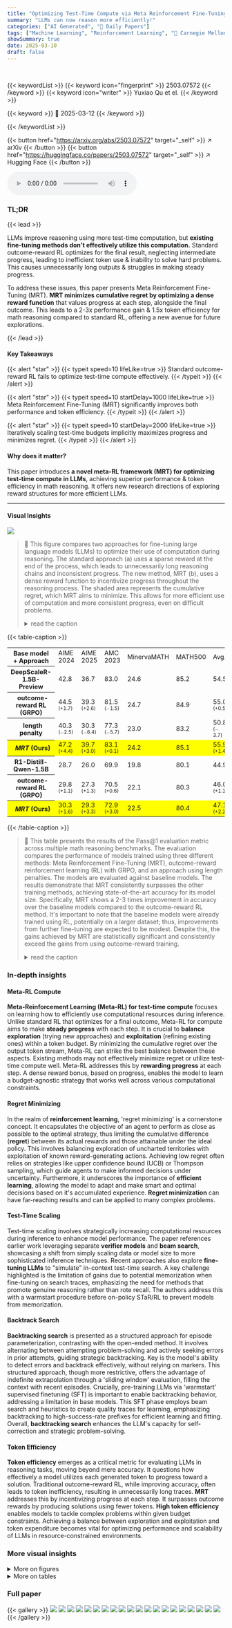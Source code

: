 ```yaml
---
title: "Optimizing Test-Time Compute via Meta Reinforcement Fine-Tuning"
summary: "LLMs can now reason more efficiently!"
categories: ["AI Generated", "🤗 Daily Papers"]
tags: ["Machine Learning", "Reinforcement Learning", "🏢 Carnegie Mellon University",]
showSummary: true
date: 2025-03-10
draft: false
---
```


<br>

{{< keywordList >}}
{{< keyword icon="fingerprint" >}} 2503.07572 {{< /keyword >}}
{{< keyword icon="writer" >}} Yuxiao Qu et el. {{< /keyword >}}
 
{{< keyword >}} 🤗 2025-03-12 {{< /keyword >}}
 
{{< /keywordList >}}

{{< button href="https://arxiv.org/abs/2503.07572" target="_self" >}}
↗ arXiv
{{< /button >}}
{{< button href="https://huggingface.co/papers/2503.07572" target="_self" >}}
↗ Hugging Face
{{< /button >}}



<audio controls>
    <source src="https://ai-paper-reviewer.com/2503.07572/podcast.wav" type="audio/wav">
    Your browser does not support the audio element.
</audio>


### TL;DR


{{< lead >}}

LLMs improve reasoning using more test-time computation, but **existing fine-tuning methods don't effectively utilize this computation.** Standard outcome-reward RL optimizes for the final result, neglecting intermediate progress, leading to inefficient token use & inability to solve hard problems. This causes unnecessarily long outputs & struggles in making steady progress.



To address these issues, this paper presents Meta Reinforcement Fine-Tuning (MRT). **MRT minimizes cumulative regret by optimizing a dense reward function** that values progress at each step, alongside the final outcome. This leads to a 2-3x performance gain & 1.5x token efficiency for math reasoning compared to standard RL, offering a new avenue for future explorations.

{{< /lead >}}


#### Key Takeaways

{{< alert "star" >}}
{{< typeit speed=10 lifeLike=true >}} Standard outcome-reward RL fails to optimize test-time compute effectively. {{< /typeit >}}
{{< /alert >}}

{{< alert "star" >}}
{{< typeit speed=10 startDelay=1000 lifeLike=true >}} Meta Reinforcement Fine-Tuning (MRT) significantly improves both performance and token efficiency. {{< /typeit >}}
{{< /alert >}}

{{< alert "star" >}}
{{< typeit speed=10 startDelay=2000 lifeLike=true >}} Iteratively scaling test-time budgets implicitly maximizes progress and minimizes regret. {{< /typeit >}}
{{< /alert >}}

#### Why does it matter?
This paper introduces **a novel meta-RL framework (MRT) for optimizing test-time compute in LLMs**, achieving superior performance & token efficiency in math reasoning. It offers new research directions of exploring reward structures for more efficient LLMs.

------
#### Visual Insights



![](https://arxiv.org/html/2503.07572/x1.png)

> 🔼 This figure compares two approaches for fine-tuning large language models (LLMs) to optimize their use of computation during reasoning.  The standard approach (a) uses a sparse reward at the end of the process, which leads to unnecessarily long reasoning chains and inconsistent progress.  The new method, MRT (b), uses a dense reward function to incentivize progress throughout the reasoning process.  The shaded area represents the cumulative regret, which MRT aims to minimize. This allows for more efficient use of computation and more consistent progress, even on difficult problems.
> <details>
> <summary>read the caption</summary>
> Figure 1: Standard outcome-reward reinforcement fine-tuning vs. our meta reinforcement fine-tuning (MRT). Standard techniques for fine-tuning LLMs to use test-time compute optimize outcome reward at the end of a long trace. This does not incentivize the model to make use of intermediate tokens to make progress (i.e., probability of eventual success) and leads to 1) unnecessarily long output traces and 2) inability to make steady progress on new, hard problems as shown in (a). MRT, shown in (b), trains the LLM to minimize cumulative regret over the entire output stream (red, shaded area) by optimizing a dense reward function in addition to sparse 0/1 reward and thus alleviates both challenges in (a).
> </details>





{{< table-caption >}}
<table class="ltx_tabular ltx_guessed_headers ltx_align_middle" id="S8.T1.5.5">
<tbody class="ltx_tbody">
<tr class="ltx_tr" id="S8.T1.5.5.6.1">
<th class="ltx_td ltx_align_left ltx_th ltx_th_row ltx_border_r ltx_border_tt" id="S8.T1.5.5.6.1.1"><span class="ltx_text ltx_font_bold" id="S8.T1.5.5.6.1.1.1" style="font-size:90%;">Base model + Approach</span></th>
<td class="ltx_td ltx_align_center ltx_border_r ltx_border_tt" id="S8.T1.5.5.6.1.2"><span class="ltx_text" id="S8.T1.5.5.6.1.2.1" style="font-size:90%;">AIME 2024</span></td>
<td class="ltx_td ltx_align_center ltx_border_r ltx_border_tt" id="S8.T1.5.5.6.1.3"><span class="ltx_text" id="S8.T1.5.5.6.1.3.1" style="font-size:90%;">AIME 2025</span></td>
<td class="ltx_td ltx_align_center ltx_border_r ltx_border_tt" id="S8.T1.5.5.6.1.4"><span class="ltx_text" id="S8.T1.5.5.6.1.4.1" style="font-size:90%;">AMC 2023</span></td>
<td class="ltx_td ltx_align_center ltx_border_r ltx_border_tt" id="S8.T1.5.5.6.1.5"><span class="ltx_text" id="S8.T1.5.5.6.1.5.1" style="font-size:90%;">MinervaMATH</span></td>
<td class="ltx_td ltx_align_center ltx_border_r ltx_border_tt" id="S8.T1.5.5.6.1.6"><span class="ltx_text" id="S8.T1.5.5.6.1.6.1" style="font-size:90%;">MATH500</span></td>
<td class="ltx_td ltx_align_center ltx_border_tt" id="S8.T1.5.5.6.1.7"><span class="ltx_text ltx_font_bold" id="S8.T1.5.5.6.1.7.1" style="font-size:90%;">Avg.</span></td>
</tr>
<tr class="ltx_tr" id="S8.T1.5.5.7.2">
<th class="ltx_td ltx_align_left ltx_th ltx_th_row ltx_border_r ltx_border_t" id="S8.T1.5.5.7.2.1"><span class="ltx_text ltx_font_bold" id="S8.T1.5.5.7.2.1.1" style="font-size:90%;">DeepScaleR-1.5B-Preview</span></th>
<td class="ltx_td ltx_align_center ltx_border_r ltx_border_t" id="S8.T1.5.5.7.2.2"><span class="ltx_text" id="S8.T1.5.5.7.2.2.1" style="font-size:90%;">42.8</span></td>
<td class="ltx_td ltx_align_center ltx_border_r ltx_border_t" id="S8.T1.5.5.7.2.3"><span class="ltx_text" id="S8.T1.5.5.7.2.3.1" style="font-size:90%;">36.7</span></td>
<td class="ltx_td ltx_align_center ltx_border_r ltx_border_t" id="S8.T1.5.5.7.2.4"><span class="ltx_text" id="S8.T1.5.5.7.2.4.1" style="font-size:90%;">83.0</span></td>
<td class="ltx_td ltx_align_center ltx_border_r ltx_border_t" id="S8.T1.5.5.7.2.5"><span class="ltx_text" id="S8.T1.5.5.7.2.5.1" style="font-size:90%;">24.6</span></td>
<td class="ltx_td ltx_align_center ltx_border_r ltx_border_t" id="S8.T1.5.5.7.2.6"><span class="ltx_text ltx_font_bold" id="S8.T1.5.5.7.2.6.1" style="font-size:90%;">85.2</span></td>
<td class="ltx_td ltx_align_center ltx_border_t" id="S8.T1.5.5.7.2.7"><span class="ltx_text" id="S8.T1.5.5.7.2.7.1" style="font-size:90%;">54.5</span></td>
</tr>
<tr class="ltx_tr" id="S8.T1.1.1.1">
<th class="ltx_td ltx_align_left ltx_th ltx_th_row ltx_border_r" id="S8.T1.1.1.1.2"><span class="ltx_text" id="S8.T1.1.1.1.2.1" style="font-size:90%;">  outcome-reward RL (GRPO)</span></th>
<td class="ltx_td ltx_align_center ltx_border_r" id="S8.T1.1.1.1.3">
<span class="ltx_text" id="S8.T1.1.1.1.3.1" style="font-size:90%;">44.5 </span><span class="ltx_text" id="S8.T1.1.1.1.3.2" style="font-size:70%;">(+1.7)</span>
</td>
<td class="ltx_td ltx_align_center ltx_border_r" id="S8.T1.1.1.1.4">
<span class="ltx_text" id="S8.T1.1.1.1.4.1" style="font-size:90%;">39.3 </span><span class="ltx_text" id="S8.T1.1.1.1.4.2" style="font-size:70%;">(+2.6)</span>
</td>
<td class="ltx_td ltx_align_center ltx_border_r" id="S8.T1.1.1.1.1">
<span class="ltx_text" id="S8.T1.1.1.1.1.2" style="font-size:90%;">81.5 </span><span class="ltx_text" id="S8.T1.1.1.1.1.1" style="font-size:70%;">(<math alttext="-" class="ltx_Math" display="inline" id="S8.T1.1.1.1.1.1.m1.1"><semantics id="S8.T1.1.1.1.1.1.m1.1a"><mo id="S8.T1.1.1.1.1.1.m1.1.1" xref="S8.T1.1.1.1.1.1.m1.1.1.cmml">−</mo><annotation-xml encoding="MathML-Content" id="S8.T1.1.1.1.1.1.m1.1b"><minus id="S8.T1.1.1.1.1.1.m1.1.1.cmml" xref="S8.T1.1.1.1.1.1.m1.1.1"></minus></annotation-xml><annotation encoding="application/x-tex" id="S8.T1.1.1.1.1.1.m1.1c">-</annotation><annotation encoding="application/x-llamapun" id="S8.T1.1.1.1.1.1.m1.1d">-</annotation></semantics></math>1.5)</span>
</td>
<td class="ltx_td ltx_align_center ltx_border_r" id="S8.T1.1.1.1.5"><span class="ltx_text ltx_font_bold" id="S8.T1.1.1.1.5.1" style="font-size:90%;">24.7</span></td>
<td class="ltx_td ltx_align_center ltx_border_r" id="S8.T1.1.1.1.6"><span class="ltx_text" id="S8.T1.1.1.1.6.1" style="font-size:90%;">84.9</span></td>
<td class="ltx_td ltx_align_center" id="S8.T1.1.1.1.7">
<span class="ltx_text" id="S8.T1.1.1.1.7.1" style="font-size:90%;">55.0 </span><span class="ltx_text" id="S8.T1.1.1.1.7.2" style="font-size:70%;">(+0.5)</span>
</td>
</tr>
<tr class="ltx_tr" id="S8.T1.5.5.5">
<th class="ltx_td ltx_align_left ltx_th ltx_th_row ltx_border_r" id="S8.T1.5.5.5.5"><span class="ltx_text" id="S8.T1.5.5.5.5.1" style="font-size:90%;">  length penalty</span></th>
<td class="ltx_td ltx_align_center ltx_border_r" id="S8.T1.2.2.2.1">
<span class="ltx_text" id="S8.T1.2.2.2.1.2" style="font-size:90%;">40.3 </span><span class="ltx_text" id="S8.T1.2.2.2.1.1" style="font-size:70%;">(<math alttext="-" class="ltx_Math" display="inline" id="S8.T1.2.2.2.1.1.m1.1"><semantics id="S8.T1.2.2.2.1.1.m1.1a"><mo id="S8.T1.2.2.2.1.1.m1.1.1" xref="S8.T1.2.2.2.1.1.m1.1.1.cmml">−</mo><annotation-xml encoding="MathML-Content" id="S8.T1.2.2.2.1.1.m1.1b"><minus id="S8.T1.2.2.2.1.1.m1.1.1.cmml" xref="S8.T1.2.2.2.1.1.m1.1.1"></minus></annotation-xml><annotation encoding="application/x-tex" id="S8.T1.2.2.2.1.1.m1.1c">-</annotation><annotation encoding="application/x-llamapun" id="S8.T1.2.2.2.1.1.m1.1d">-</annotation></semantics></math>2.5)</span>
</td>
<td class="ltx_td ltx_align_center ltx_border_r" id="S8.T1.3.3.3.2">
<span class="ltx_text" id="S8.T1.3.3.3.2.2" style="font-size:90%;">30.3 </span><span class="ltx_text" id="S8.T1.3.3.3.2.1" style="font-size:70%;">(<math alttext="-" class="ltx_Math" display="inline" id="S8.T1.3.3.3.2.1.m1.1"><semantics id="S8.T1.3.3.3.2.1.m1.1a"><mo id="S8.T1.3.3.3.2.1.m1.1.1" xref="S8.T1.3.3.3.2.1.m1.1.1.cmml">−</mo><annotation-xml encoding="MathML-Content" id="S8.T1.3.3.3.2.1.m1.1b"><minus id="S8.T1.3.3.3.2.1.m1.1.1.cmml" xref="S8.T1.3.3.3.2.1.m1.1.1"></minus></annotation-xml><annotation encoding="application/x-tex" id="S8.T1.3.3.3.2.1.m1.1c">-</annotation><annotation encoding="application/x-llamapun" id="S8.T1.3.3.3.2.1.m1.1d">-</annotation></semantics></math>6.4)</span>
</td>
<td class="ltx_td ltx_align_center ltx_border_r" id="S8.T1.4.4.4.3">
<span class="ltx_text" id="S8.T1.4.4.4.3.2" style="font-size:90%;">77.3 </span><span class="ltx_text" id="S8.T1.4.4.4.3.1" style="font-size:70%;">(<math alttext="-" class="ltx_Math" display="inline" id="S8.T1.4.4.4.3.1.m1.1"><semantics id="S8.T1.4.4.4.3.1.m1.1a"><mo id="S8.T1.4.4.4.3.1.m1.1.1" xref="S8.T1.4.4.4.3.1.m1.1.1.cmml">−</mo><annotation-xml encoding="MathML-Content" id="S8.T1.4.4.4.3.1.m1.1b"><minus id="S8.T1.4.4.4.3.1.m1.1.1.cmml" xref="S8.T1.4.4.4.3.1.m1.1.1"></minus></annotation-xml><annotation encoding="application/x-tex" id="S8.T1.4.4.4.3.1.m1.1c">-</annotation><annotation encoding="application/x-llamapun" id="S8.T1.4.4.4.3.1.m1.1d">-</annotation></semantics></math>5.7)</span>
</td>
<td class="ltx_td ltx_align_center ltx_border_r" id="S8.T1.5.5.5.6"><span class="ltx_text" id="S8.T1.5.5.5.6.1" style="font-size:90%;">23.0</span></td>
<td class="ltx_td ltx_align_center ltx_border_r" id="S8.T1.5.5.5.7"><span class="ltx_text" id="S8.T1.5.5.5.7.1" style="font-size:90%;">83.2</span></td>
<td class="ltx_td ltx_align_center" id="S8.T1.5.5.5.4">
<span class="ltx_text" id="S8.T1.5.5.5.4.2" style="font-size:90%;">50.8 </span><span class="ltx_text" id="S8.T1.5.5.5.4.1" style="font-size:70%;">(<math alttext="-" class="ltx_Math" display="inline" id="S8.T1.5.5.5.4.1.m1.1"><semantics id="S8.T1.5.5.5.4.1.m1.1a"><mo id="S8.T1.5.5.5.4.1.m1.1.1" xref="S8.T1.5.5.5.4.1.m1.1.1.cmml">−</mo><annotation-xml encoding="MathML-Content" id="S8.T1.5.5.5.4.1.m1.1b"><minus id="S8.T1.5.5.5.4.1.m1.1.1.cmml" xref="S8.T1.5.5.5.4.1.m1.1.1"></minus></annotation-xml><annotation encoding="application/x-tex" id="S8.T1.5.5.5.4.1.m1.1c">-</annotation><annotation encoding="application/x-llamapun" id="S8.T1.5.5.5.4.1.m1.1d">-</annotation></semantics></math>3.7)</span>
</td>
</tr>
<tr class="ltx_tr" id="S8.T1.5.5.8.3" style="background-color:#FFFF00;">
<th class="ltx_td ltx_align_left ltx_th ltx_th_row ltx_border_r" id="S8.T1.5.5.8.3.1"><span class="ltx_text" id="S8.T1.5.5.8.3.1.1" style="font-size:90%;background-color:#FFFF00;">  <em class="ltx_emph ltx_font_bold ltx_font_italic" id="S8.T1.5.5.8.3.1.1.1">MRT</em> (Ours)</span></th>
<td class="ltx_td ltx_align_center ltx_border_r" id="S8.T1.5.5.8.3.2"><span class="ltx_text ltx_font_bold" id="S8.T1.5.5.8.3.2.1" style="font-size:90%;background-color:#FFFF00;">47.2<span class="ltx_text ltx_font_medium" id="S8.T1.5.5.8.3.2.1.1"> <span class="ltx_text" id="S8.T1.5.5.8.3.2.1.1.1" style="font-size:78%;">(+4.4)</span></span></span></td>
<td class="ltx_td ltx_align_center ltx_border_r" id="S8.T1.5.5.8.3.3"><span class="ltx_text ltx_font_bold" id="S8.T1.5.5.8.3.3.1" style="font-size:90%;background-color:#FFFF00;">39.7<span class="ltx_text ltx_font_medium" id="S8.T1.5.5.8.3.3.1.1"> <span class="ltx_text" id="S8.T1.5.5.8.3.3.1.1.1" style="font-size:78%;">(+3.0)</span></span></span></td>
<td class="ltx_td ltx_align_center ltx_border_r" id="S8.T1.5.5.8.3.4"><span class="ltx_text ltx_font_bold" id="S8.T1.5.5.8.3.4.1" style="font-size:90%;background-color:#FFFF00;">83.1<span class="ltx_text ltx_font_medium" id="S8.T1.5.5.8.3.4.1.1"> <span class="ltx_text" id="S8.T1.5.5.8.3.4.1.1.1" style="font-size:78%;">(+0.1)</span></span></span></td>
<td class="ltx_td ltx_align_center ltx_border_r" id="S8.T1.5.5.8.3.5"><span class="ltx_text" id="S8.T1.5.5.8.3.5.1" style="font-size:90%;background-color:#FFFF00;">24.2</span></td>
<td class="ltx_td ltx_align_center ltx_border_r" id="S8.T1.5.5.8.3.6"><span class="ltx_text" id="S8.T1.5.5.8.3.6.1" style="font-size:90%;background-color:#FFFF00;">85.1</span></td>
<td class="ltx_td ltx_align_center" id="S8.T1.5.5.8.3.7"><span class="ltx_text ltx_font_bold" id="S8.T1.5.5.8.3.7.1" style="font-size:90%;background-color:#FFFF00;">55.9<span class="ltx_text ltx_font_medium" id="S8.T1.5.5.8.3.7.1.1"> <span class="ltx_text" id="S8.T1.5.5.8.3.7.1.1.1" style="font-size:78%;">(+1.4)</span></span></span></td>
</tr>
<tr class="ltx_tr" id="S8.T1.5.5.9.4">
<th class="ltx_td ltx_align_left ltx_th ltx_th_row ltx_border_r ltx_border_t" id="S8.T1.5.5.9.4.1"><span class="ltx_text ltx_font_bold" id="S8.T1.5.5.9.4.1.1" style="font-size:90%;">R1-Distill-Qwen-1.5B</span></th>
<td class="ltx_td ltx_align_center ltx_border_r ltx_border_t" id="S8.T1.5.5.9.4.2"><span class="ltx_text" id="S8.T1.5.5.9.4.2.1" style="font-size:90%;">28.7</span></td>
<td class="ltx_td ltx_align_center ltx_border_r ltx_border_t" id="S8.T1.5.5.9.4.3"><span class="ltx_text" id="S8.T1.5.5.9.4.3.1" style="font-size:90%;">26.0</span></td>
<td class="ltx_td ltx_align_center ltx_border_r ltx_border_t" id="S8.T1.5.5.9.4.4"><span class="ltx_text" id="S8.T1.5.5.9.4.4.1" style="font-size:90%;">69.9</span></td>
<td class="ltx_td ltx_align_center ltx_border_r ltx_border_t" id="S8.T1.5.5.9.4.5"><span class="ltx_text" id="S8.T1.5.5.9.4.5.1" style="font-size:90%;">19.8</span></td>
<td class="ltx_td ltx_align_center ltx_border_r ltx_border_t" id="S8.T1.5.5.9.4.6"><span class="ltx_text" id="S8.T1.5.5.9.4.6.1" style="font-size:90%;">80.1</span></td>
<td class="ltx_td ltx_align_center ltx_border_t" id="S8.T1.5.5.9.4.7"><span class="ltx_text" id="S8.T1.5.5.9.4.7.1" style="font-size:90%;">44.9</span></td>
</tr>
<tr class="ltx_tr" id="S8.T1.5.5.10.5">
<th class="ltx_td ltx_align_left ltx_th ltx_th_row ltx_border_r" id="S8.T1.5.5.10.5.1"><span class="ltx_text" id="S8.T1.5.5.10.5.1.1" style="font-size:90%;">  outcome-reward RL (GRPO)</span></th>
<td class="ltx_td ltx_align_center ltx_border_r" id="S8.T1.5.5.10.5.2">
<span class="ltx_text" id="S8.T1.5.5.10.5.2.1" style="font-size:90%;">29.8 </span><span class="ltx_text" id="S8.T1.5.5.10.5.2.2" style="font-size:70%;">(+1.1)</span>
</td>
<td class="ltx_td ltx_align_center ltx_border_r" id="S8.T1.5.5.10.5.3">
<span class="ltx_text" id="S8.T1.5.5.10.5.3.1" style="font-size:90%;">27.3 </span><span class="ltx_text" id="S8.T1.5.5.10.5.3.2" style="font-size:70%;">(+1.3)</span>
</td>
<td class="ltx_td ltx_align_center ltx_border_r" id="S8.T1.5.5.10.5.4">
<span class="ltx_text" id="S8.T1.5.5.10.5.4.1" style="font-size:90%;">70.5 </span><span class="ltx_text" id="S8.T1.5.5.10.5.4.2" style="font-size:70%;">(+0.6)</span>
</td>
<td class="ltx_td ltx_align_center ltx_border_r" id="S8.T1.5.5.10.5.5"><span class="ltx_text" id="S8.T1.5.5.10.5.5.1" style="font-size:90%;">22.1</span></td>
<td class="ltx_td ltx_align_center ltx_border_r" id="S8.T1.5.5.10.5.6"><span class="ltx_text" id="S8.T1.5.5.10.5.6.1" style="font-size:90%;">80.3</span></td>
<td class="ltx_td ltx_align_center" id="S8.T1.5.5.10.5.7">
<span class="ltx_text" id="S8.T1.5.5.10.5.7.1" style="font-size:90%;">46.0 </span><span class="ltx_text" id="S8.T1.5.5.10.5.7.2" style="font-size:70%;">(+1.1)</span>
</td>
</tr>
<tr class="ltx_tr" id="S8.T1.5.5.11.6" style="background-color:#FFFF00;">
<th class="ltx_td ltx_align_left ltx_th ltx_th_row ltx_border_bb ltx_border_r" id="S8.T1.5.5.11.6.1"><span class="ltx_text" id="S8.T1.5.5.11.6.1.1" style="font-size:90%;background-color:#FFFF00;">  <em class="ltx_emph ltx_font_bold ltx_font_italic" id="S8.T1.5.5.11.6.1.1.1">MRT</em> (Ours)</span></th>
<td class="ltx_td ltx_align_center ltx_border_bb ltx_border_r" id="S8.T1.5.5.11.6.2"><span class="ltx_text ltx_font_bold" id="S8.T1.5.5.11.6.2.1" style="font-size:90%;background-color:#FFFF00;">30.3<span class="ltx_text ltx_font_medium" id="S8.T1.5.5.11.6.2.1.1"> <span class="ltx_text" id="S8.T1.5.5.11.6.2.1.1.1" style="font-size:78%;">(+1.6)</span></span></span></td>
<td class="ltx_td ltx_align_center ltx_border_bb ltx_border_r" id="S8.T1.5.5.11.6.3"><span class="ltx_text ltx_font_bold" id="S8.T1.5.5.11.6.3.1" style="font-size:90%;background-color:#FFFF00;">29.3<span class="ltx_text ltx_font_medium" id="S8.T1.5.5.11.6.3.1.1"> <span class="ltx_text" id="S8.T1.5.5.11.6.3.1.1.1" style="font-size:78%;">(+3.3)</span></span></span></td>
<td class="ltx_td ltx_align_center ltx_border_bb ltx_border_r" id="S8.T1.5.5.11.6.4"><span class="ltx_text ltx_font_bold" id="S8.T1.5.5.11.6.4.1" style="font-size:90%;background-color:#FFFF00;">72.9<span class="ltx_text ltx_font_medium" id="S8.T1.5.5.11.6.4.1.1"> <span class="ltx_text" id="S8.T1.5.5.11.6.4.1.1.1" style="font-size:78%;">(+3.0)</span></span></span></td>
<td class="ltx_td ltx_align_center ltx_border_bb ltx_border_r" id="S8.T1.5.5.11.6.5"><span class="ltx_text ltx_font_bold" id="S8.T1.5.5.11.6.5.1" style="font-size:90%;background-color:#FFFF00;">22.5</span></td>
<td class="ltx_td ltx_align_center ltx_border_bb ltx_border_r" id="S8.T1.5.5.11.6.6"><span class="ltx_text ltx_font_bold" id="S8.T1.5.5.11.6.6.1" style="font-size:90%;background-color:#FFFF00;">80.4</span></td>
<td class="ltx_td ltx_align_center ltx_border_bb" id="S8.T1.5.5.11.6.7"><span class="ltx_text ltx_font_bold" id="S8.T1.5.5.11.6.7.1" style="font-size:90%;background-color:#FFFF00;">47.1<span class="ltx_text ltx_font_medium" id="S8.T1.5.5.11.6.7.1.1"> <span class="ltx_text" id="S8.T1.5.5.11.6.7.1.1.1" style="font-size:78%;">(+2.2)</span></span></span></td>
</tr>
</tbody>
</table>{{< /table-caption >}}

> 🔼 This table presents the results of the Pass@1 evaluation metric across multiple math reasoning benchmarks.  The evaluation compares the performance of models trained using three different methods: Meta Reinforcement Fine-Tuning (MRT), outcome-reward reinforcement learning (RL) with GRPO, and an approach using length penalties.  The models are evaluated against baseline models. The results demonstrate that MRT consistently surpasses the other training methods, achieving state-of-the-art accuracy for its model size.  Specifically, MRT shows a 2-3 times improvement in accuracy over the baseline models compared to the outcome-reward RL method. It's important to note that the baseline models were already trained using RL, potentially on a larger dataset; thus, improvements from further fine-tuning are expected to be modest.  Despite this, the gains achieved by MRT are statistically significant and consistently exceed the gains from using outcome-reward training.
> <details>
> <summary>read the caption</summary>
> Table 1: Pass@1 performance of RL-trained MRT models on various math reasoning benchmarks. We compare models trained with MRT, outcome-reward RL with GRPO, and length penalty against baseline models. Results show that MRT consistently outperforms other training approaches, achieving state-of-the-art performance in its size category. MRT leads to a 2-3x improvement in accuracy over the base model compared to that of outcome-reward GRPO. Note that both base models are already trained with RL on a potentially a larger superset of prompts, or distilled from RL trained models, and thus we should expect the gains from any subsequent fine-tuning to be small in absolute magnitude. Despite this, we observe a statistically significant and systematic gain with MRT, which is 𝟐−𝟑×\mathbf{2-3\times}bold_2 - bold_3 × of the gain from outcome-reward training.
> </details>





### In-depth insights


#### Meta-RL Compute
**Meta-Reinforcement Learning (Meta-RL) for test-time compute** focuses on learning how to efficiently use computational resources during inference. Unlike standard RL that optimizes for a final outcome, Meta-RL for compute aims to make **steady progress** with each step. It is crucial to **balance exploration** (trying new approaches) and **exploitation** (refining existing ones) within a token budget. By minimizing the cumulative regret over the output token stream, Meta-RL can strike the best balance between these aspects. Existing methods may not effectively minimize regret or utilize test-time compute well. Meta-RL addresses this by **rewarding progress** at each step. A dense reward bonus, based on progress, enables the model to learn a budget-agnostic strategy that works well across various computational constraints.

#### Regret Minimizing
In the realm of **reinforcement learning**, 'regret minimizing' is a cornerstone concept. It encapsulates the objective of an agent to perform as close as possible to the optimal strategy, thus limiting the cumulative difference (**regret**) between its actual rewards and those attainable under the ideal policy. This involves balancing exploration of uncharted territories with exploitation of known reward-generating actions. Achieving low regret often relies on strategies like upper confidence bound (UCB) or Thompson sampling, which guide agents to make informed decisions under uncertainty. Furthermore, it underscores the importance of **efficient learning**, allowing the model to adapt and make smart and optimal decisions based on it's accumulated experience. **Regret minimization** can have far-reaching results and can be applied to many complex problems.

#### Test-Time Scaling
Test-time scaling involves strategically increasing computational resources during inference to enhance model performance. The paper references earlier work leveraging separate **verifier models** and **beam search**, showcasing a shift from simply scaling data or model size to more sophisticated inference techniques.  Recent approaches also explore **fine-tuning LLMs** to "simulate" in-context test-time search.  A key challenge highlighted is the limitation of gains due to potential memorization when fine-tuning on search traces, emphasizing the need for methods that promote genuine reasoning rather than rote recall. The authors address this with a warmstart procedure before on-policy STaR/RL to prevent models from memorization.

#### Backtrack Search
**Backtracking search** is presented as a structured approach for episode parameterization, contrasting with the open-ended method. It involves alternating between attempting problem-solving and actively seeking errors in prior attempts, guiding strategic backtracking. Key is the model's ability to detect errors and backtrack effectively, without relying on <think> markers. This structured approach, though more restrictive, offers the advantage of indefinite extrapolation through a 'sliding window' evaluation, filling the context with recent episodes. Crucially, pre-training LLMs via 'warmstart' supervised finetuning (SFT) is important to enable backtracking behavior, addressing a limitation in base models. This SFT phase employs beam search and heuristics to create quality traces for learning, emphasizing backtracking to high-success-rate prefixes for efficient learning and fitting. Overall, **backtracking search** enhances the LLM's capacity for self-correction and strategic problem-solving.

#### Token Efficiency
**Token efficiency** emerges as a critical metric for evaluating LLMs in reasoning tasks, moving beyond mere accuracy.  It questions how effectively a model utilizes each generated token to progress toward a solution. Traditional outcome-reward RL, while improving accuracy, often leads to token inefficiency, resulting in unnecessarily long traces. **MRT** addresses this by incentivizing progress at each step. It surpasses outcome rewards by producing solutions using fewer tokens. **High token efficiency** enables models to tackle complex problems within given budget constraints. Achieving a balance between exploration and exploitation and token expenditure becomes vital for optimizing performance and scalability of LLMs in resource-constrained environments.


### More visual insights

<details>
<summary>More on figures
</summary>


![](https://arxiv.org/html/2503.07572/extracted/6256816/figures/teaser_horizontal.png)

> 🔼 Figure 2 illustrates the core idea of Meta Reinforcement Fine-Tuning (MRT).  Unlike standard fine-tuning which only provides a reward at the end of a reasoning process (a 0/1 outcome reward for success or failure), MRT provides dense (continuous) rewards at each step of the process. This is represented as a progress reward, calculated using the change in the likelihood of success after each step, or episode.  The figure demonstrates the difference by contrasting standard outcome reward RL training (a), where long traces might include multiple steps with subpar progress, and MRT (b) which provides dense rewards and minimizes the cumulative regret. This design helps to encourage efficient use of test-time compute, ensuring steady progress toward a solution and avoiding redundant or inefficient steps.
> <details>
> <summary>read the caption</summary>
> Figure 2: MRT uses dense rewards based on progress throughout the thinking trace (segmented into “episodes”) to improve final performance and test-time efficiency. Standard fine-tuning only trains models with outcome rewards at the end, thus reinforcing several traces that make subpar progress but somehow succeed (Figure 1(a)).
> </details>



![](https://arxiv.org/html/2503.07572/x2.png)

> 🔼 This figure analyzes how the performance of the DeepSeek-R1 model scales with increasing test-time compute budget on the Omni-MATH dataset.  It compares three approaches: 1) directly generating answers ('direct'), 2) using a single episode with majority voting over multiple runs ('[maj@1]j'), and 3) using multiple episodes with majority voting over multiple runs ('[maj@p]j'). The x-axis represents the test-time token budget, and the y-axis represents the accuracy. The 'direct' approach serves as a baseline. The '[maj@1]j' approach evaluates the model's ability to generate a correct answer within a single episode, and '[maj@p]j' further evaluates its capability to improve the accuracy with multiple episodes. Each blue point on the graph represents an average over 5 episodes.
> <details>
> <summary>read the caption</summary>
> Figure 3: R1 scaling curve on Omni-MATH subset. We compare scaling up test-time compute with direct pass@k for k = 1, ⋯⋯\cdots⋯, 32 and [maj@p]jsubscriptdelimited-[]maj@p𝑗[\textbf{maj@p}]_{j}[ maj@p ] start_POSTSUBSCRIPT italic_j end_POSTSUBSCRIPT for p = 1, 2, 4, 8. Each blue point combines 5 episodes together.
> </details>



![](https://arxiv.org/html/2503.07572/x3.png)

> 🔼 The figure illustrates the tradeoff between exploration and exploitation in reinforcement learning algorithms for large language models (LLMs).  Standard RL methods, focusing solely on the final outcome, incentivize lengthy, unstructured explorations. In contrast, methods like SCoRe prioritize immediate rewards, leading to overly exploitative behavior.  MRT, in contrast, seeks a balance. It uses a dense reward bonus that quantifies progress made towards the eventual solution, regardless of the test-time compute budget. This approach encourages exploration of promising paths while discouraging the wasteful expenditure of tokens on unproductive directions.
> <details>
> <summary>read the caption</summary>
> Figure 4:  Explore/exploit spectrum. Final reward RL does not reward intermediate episodes encouraging unstructured exploration, whereas SCoRe [23, 33] constrains each episode based on its outcome reward making it too exploitative. MRT strikes a balance by assigning an information gain based reward which aims to make progress in a budget-agnostic setting.
> </details>



![](https://arxiv.org/html/2503.07572/extracted/6256816/figures/mrt_settings.png)

> 🔼 This figure illustrates two different approaches to prompting LLMs for complex reasoning tasks. The left panel depicts the 'open-ended parametrization', where the model uses explicit thinking markers (<think> and </think>) to explore multiple solution strategies within a given reasoning chain.  The model is free to make progress or regress. The right panel shows the 'backtracking search' approach. Here, the model directly tackles the problem step-by-step. Importantly, each episode involves error detection; if an error is found, the model backtracks to a previous step to correct the mistake before proceeding further, effectively refining its solution iteratively.
> <details>
> <summary>read the caption</summary>
> Figure 5:  The two settings we study. Left: open-ended parametrization. The model uses explicit thinking markers (<think> and </think>) to work through a problem with multiple strategies. Right: backtracking search. The model directly solves the problem with a step-by-step solution. In each episode, the model identifies errors at specific steps and backtracks to correct them (returning to step 3, then later to step 7) until reaching the correct answer.
> </details>



![](https://arxiv.org/html/2503.07572/extracted/6256816/figures/MRT-overview.png)

> 🔼 This figure illustrates the implementation details of the Meta Reinforcement Fine-Tuning (MRT) algorithm.  The left panel shows the STaR (Successor-based Reinforcement Learning) variant, which starts by generating a complete reasoning trace for each problem.  This trace is then divided into episodes, and a reward is calculated based on the progress made in each episode toward a correct solution, using the progress metric defined in Definition 6.1.  Only traces that maximize progress and lead to a correct solution are kept. The right panel shows the RL (Reinforcement Learning) variant.  Here, partial rollouts are generated, and multiple additional rollouts are simulated: some that stop at the partial rollout and produce a final answer, and some that continue reasoning. The rewards are normalized, implicitly calculating a progress bonus, and the policy is updated using both the progress reward and the final 0/1 outcome reward.
> <details>
> <summary>read the caption</summary>
> Figure 6: MRT implementation. Left: The STaR variant begins by generating a complete rollout for each query 𝐱𝐱\mathbf{x}bold_x sampled from dataset 𝒟trainsubscript𝒟train\mathcal{D}_{\mathrm{train}}caligraphic_D start_POSTSUBSCRIPT roman_train end_POSTSUBSCRIPT. Then, MRT segments thinking traces into distinct episodes 𝐳jsubscript𝐳𝑗\mathbf{z}_{j}bold_z start_POSTSUBSCRIPT italic_j end_POSTSUBSCRIPT akin to our analysis in Section 5. For each prefix 𝐳0:jsubscript𝐳:0𝑗\mathbf{z}_{0:j}bold_z start_POSTSUBSCRIPT 0 : italic_j end_POSTSUBSCRIPT, we estimate reward Jr(μ(⋅|𝐳0:j,𝐱))J_{r}(\mu(\cdot|\mathbf{z}_{0:j},\mathbf{x}))italic_J start_POSTSUBSCRIPT italic_r end_POSTSUBSCRIPT ( italic_μ ( ⋅ | bold_z start_POSTSUBSCRIPT 0 : italic_j end_POSTSUBSCRIPT , bold_x ) ) by evaluating the average accuracy of solutions produced after terminating the thought block at this prefix. After computing rewards across all prefixes, we calculate progress rprgμ⁢(𝐳0:j;x)subscriptsuperscript𝑟𝜇prgsubscript𝐳:0𝑗𝑥r^{\mu}_{\mathrm{prg}}(\mathbf{z}_{0:j};x)italic_r start_POSTSUPERSCRIPT italic_μ end_POSTSUPERSCRIPT start_POSTSUBSCRIPT roman_prg end_POSTSUBSCRIPT ( bold_z start_POSTSUBSCRIPT 0 : italic_j end_POSTSUBSCRIPT ; italic_x ) using Definition 6.1. The STaR variant selectively retains only reasoning traces that maximize progress and are also followed by correct solutions once thinking terminates. Right: The RL variant initiates by generating a partial rollout for each query 𝐱𝐱\mathbf{x}bold_x sampled from 𝒟trainsubscript𝒟train\mathcal{D}_{\mathrm{train}}caligraphic_D start_POSTSUBSCRIPT roman_train end_POSTSUBSCRIPT, terminating after a random number of episodes. Then it generates m𝑚mitalic_m on-policy rollouts that terminate reasoning at the prefix and immediately produce final solutions as well as rollouts that continue reasoning. Normalizing rewards across this set of traces allows us to implicitly compute the progress bonus. Finally, we update the policy with an aggregation of this dense reward and the final 0/1 outcome reward.
> </details>



![](https://arxiv.org/html/2503.07572/extracted/6256816/figures/training_completion_length_deepscale.png)

> 🔼 Figure 7 displays the results of applying Meta Reinforcement Fine-tuning (MRT) using both reinforcement learning (RL) and self-training with reinforcement (STaR) to the DeepSeek-R1-Distill-Qwen-1.5B language model.  The performance metric used is maj@k, which represents the majority vote accuracy across k independent attempts at solving problems.  The plots show maj@k performance for k values ranging from 1 to 10 on two different benchmarks: AIME 2024 (left panel) and MATH500 (right panel). Orange lines represent the performance achieved with MRT, while green lines depict the results using standard outcome-reward training methods.  Within each panel, solid lines represent RL results, and dashed lines denote the STaR/SFT results. This figure directly illustrates MRT’s effectiveness in improving accuracy and token efficiency compared to traditional outcome-reward training.
> <details>
> <summary>read the caption</summary>
> Figure 7: MRT (RL and STaR) results on DeepSeek-R1-Distill-Qwen-1.5B. We plot maj@k performance of models for k = 1, 2, …, 10 on AIME 2024 (left) and MATH500 (right). The orange lines correspond to MRT and the green lines correspond to outcome-reward training, with ★★\bigstar★ denoting RL and ∙∙\bullet∙ denoting STaR / SFT training.
> </details>



![](https://arxiv.org/html/2503.07572/x4.png)

> 🔼 This figure compares the performance of different models on the AIME benchmark.  The left panel shows the results for the MRT (STaR) model with an 8B base, illustrating how its performance (maj@K) changes with increasing token usage, comparing parallel and linearized search methods. The right panel presents similar results for the MRT (RL) model with a 3B base. This figure visually demonstrates the trade-off between model accuracy and computational cost for various models and search strategies.
> <details>
> <summary>read the caption</summary>
> Figure 8: Left: MRT (STaR) with 8B base. We plot maj@K performance of models on AIME for K ∈[1,10]absent110\in[1,10]∈ [ 1 , 10 ] against the total tokens spent. We also run linearized search (dashed line) for MRT (rest are parallel). Right: MRT (RL) with 3B base. Similarly to the left plot, we report maj@K against the total tokens spent.
> </details>



![](https://arxiv.org/html/2503.07572/x5.png)

> 🔼 Figure 9 presents a comparison of cumulative regret, a measure of the efficiency of test-time compute, across different algorithms at varying token budgets.  The x-axis represents the token budget (C<sub>0</sub>), while the y-axis shows the normalized cumulative regret. The solid points show results for budgets of 4096, 8192, 12288, and 16384 tokens.  The dashed lines extrapolate these results to larger budgets (20480, 24576, 28672, and 32768 tokens), simulating the effect of extending the model's reasoning process using a 'budget forcing' technique.  The left plot uses the STaR variant of the MRT method and the DeepSeek-R1-Distill-Qwen-7B model; the right plot uses the RL variant of MRT with the DeepScaleR-1.5B-Preview model.  Both plots show results for AIME 2025 problems.  The figure demonstrates that MRT consistently achieves lower cumulative regret than other methods, both within the initial budget range and when extrapolated to higher budgets, highlighting its superior efficiency in utilizing test-time computational resources. The figure illustrates that outcome-reward baselines (e.g., Qwen-7B STaR) eventually stagnate, whereas MRT continues to show improvement.
> <details>
> <summary>read the caption</summary>
> Figure 9: Normalized regret of different algorithms at different deployment @token budgets C0subscriptC0C_{0}italic_C start_POSTSUBSCRIPT 0 end_POSTSUBSCRIPT. The first four points are at budgets 4096, 8192, 12288, and 16384. The next four points in dashed lines are extrapolations to C0=subscript𝐶0absentC_{0}=italic_C start_POSTSUBSCRIPT 0 end_POSTSUBSCRIPT = 20480, 24576, 28672, and 32768, which correspond to 2, 4, 6, and 8 extensions of the output trace, following the budget forcing technique in s1 [30]. In the left plot, we run the STaR variant of MRT and the right plot corresponds to the DeepScaleR-1.5B-Preview base model where we run the RL variant. In both cases, we conduct this study on AIME 2025. Observe that MRT leads to the smallest normalized regret, both when evaluating within the maximal budget and when extrapolating to larger budgets, even when outcome-reward training (e.g., Qwen-7B STaR) starts to plateau and collapse to the base model.
> </details>



![](https://arxiv.org/html/2503.07572/extracted/6256816/figures/loss.png)

> 🔼 This figure shows the evolution of the average response length during the reinforcement learning (RL) training process.  Initially, there is a noticeable increase in the average length. However, for the majority of the training, the length oscillates around a relatively stable mean value. This suggests that while the model initially explores longer response sequences, it eventually settles into a more consistent pattern of generating responses of similar lengths.
> <details>
> <summary>read the caption</summary>
> Figure 10: Evolution of length during RL training. Length largely oscillates around similar values for the most part of training, after an initial increase from the initialization length.
> </details>



![](https://arxiv.org/html/2503.07572/extracted/6256816/figures/delta.png)

> 🔼 This figure, sourced from Luo et al. [27], illustrates the trends in average response length and training rewards observed during the DeepScaleR model's training process.  It shows how these two metrics evolve over the course of training, providing insights into the model's learning dynamics and its relationship between length of responses and training effectiveness.
> <details>
> <summary>read the caption</summary>
> Figure 11: (Source: [27]) DeepScaleR’s average response length and training rewards as training progresses.
> </details>



![](https://arxiv.org/html/2503.07572/extracted/6256816/figures/r1_episodes.png)

> 🔼 Figure 12 illustrates the cumulative regret (a measure of how well an LLM uses its compute budget) for two different training scenarios: one with an 8K token budget and another with a 16K token budget.  The graph shows that even when extrapolating the 8K model's performance to higher budgets (using a technique called 'budget forcing'), the 8K model consistently exhibits lower cumulative regret. This suggests that the 8K model makes more efficient and effective use of its compute resources, demonstrating better progress towards solving problems.
> <details>
> <summary>read the caption</summary>
> Figure 12: Regret for 8K and 16K DeepScaleR checkpoints at different budgets C0subscriptC0C_{0}italic_C start_POSTSUBSCRIPT 0 end_POSTSUBSCRIPT. For budgets beyond 8192819281928192, we calculate the normalized regret of the 8K checkpoint by extrapolating it with budget forcing. At nearly all budgets, the 8K checkpoint shows lower normalized regret, indicating better progress.
> </details>



![](https://arxiv.org/html/2503.07572/extracted/6256816/figures/r1_scaling_curve_omnimath.png)

> 🔼 This figure illustrates the process of on-policy rollout generation within the MRT framework for the backtracking search setting. The model starts with an initial response (z0). It then generates a backtracking episode (z1) where it identifies errors in z0.  Finally, it produces a corrected response (z2). Importantly, the reward is adjusted based on the progress made toward a correct solution, encouraging the model to effectively utilize backtracking for improved accuracy. The progress is measured as a change in the likelihood of eventual success between consecutive steps.
> <details>
> <summary>read the caption</summary>
> Figure 13: On-policy rollout generation for MRT in the backtracking search setting. MRT allows the model to learn to backtrack (𝐳1subscript𝐳1\mathbf{z}_{1}bold_z start_POSTSUBSCRIPT 1 end_POSTSUBSCRIPT) and generate the corrected attempt (𝐳2subscript𝐳2\mathbf{z}_{2}bold_z start_POSTSUBSCRIPT 2 end_POSTSUBSCRIPT) with a progress-adjusted reward.
> </details>



![](https://arxiv.org/html/2503.07572/extracted/6256816/figures/r1_scaling_curve_aime.png)

> 🔼 This figure illustrates different methods for creating training data to enable a language model to perform backtracking.  The standard approach (RISE) involves creating training examples by stitching together a successful reasoning trace with some failures.  The MRT approach improves on this by explicitly modeling backtracking within the training data, which allows it to better learn how to effectively use backtracking during test-time reasoning. In the MRT approach, the algorithm traverses two paths, which share the same prefix and then uses a backtracking step to reach a correct answer. This method focuses on using backtracking to improve reasoning capabilities, instead of just training the model to recognize solutions.
> <details>
> <summary>read the caption</summary>
> Figure 14: Different data construction schemes for obtaining warmstart SFT data for the backtracking search setting. MRT traverses two paths with the shared prefix, making use of backtracking, which RISE style approaches.
> </details>



![](https://arxiv.org/html/2503.07572/extracted/6256816/figures/mrt_star_scaling_curve_omnimath.png)

> 🔼 This figure displays the training loss curves for three different methods used to prepare training data for a model using backtracking search.  The three methods are:  1.  **Random stitching (RISE):** This method combines random parts of incorrect solution attempts and correct solutions to create training examples.  2.  **Rejection sampling (STaR):** This method uses a sampling technique to select a subset of high-quality solution traces from many generated traces to create training examples.  3.  **Backtracking:**  This method, proposed by the authors, employs a more structured process to create training data based on identified errors and subsequent corrections in the model's solution attempts.    The lower the training loss, the easier it is for the model to learn from the training data created by that method.  This experiment shows that the backtracking approach is better, having the lowest loss, followed by the STaR approach.  The random stitching approach resulted in the highest training loss, implying the training data it produced is the most difficult for the model to learn from. 
> <details>
> <summary>read the caption</summary>
> Figure 15: Training loss for warmstart SFT on multiple data configurations: random stitching (“RISE” [33]), STaR (“rejection sampling”), and our warmstart SFT data (“Backtrack”). A lower loss implies ease of fitting this data.
> </details>



![](https://arxiv.org/html/2503.07572/extracted/6256816/figures/star_scaling_curve_omnimath.png)

> 🔼 This figure presents histograms that compare the progress made during backtracking episodes by different training methods: RISE, MRT (STaR), GRPO, and MRT (RL). The x-axis represents the difference between the backtracking reward and the direct reward.  The y-axis represents the frequency of these reward differences. Each histogram illustrates the distribution of progress values calculated during backtracking episodes.  The results show that MRT (both STaR and RL variants) consistently achieves higher progress values compared to RISE and GRPO, indicating a more effective strategy in utilizing test-time compute to make consistent progress towards a solution.
> <details>
> <summary>read the caption</summary>
> Figure 16: Progress histograms in the backtracking search setting over the backtracking episode for RISE and MRT (STaR) on the left and GRPO and MRT (RL) on right, computed on the evaluation set. In each case, using reward values prescribed by MRT amplifies information gain on the test-time trace, enabling it to make consistent progress.
> </details>



</details>




<details>
<summary>More on tables
</summary>


{{< table-caption >}}
<table class="ltx_tabular ltx_centering ltx_guessed_headers ltx_align_middle" id="A2.T2.1">
<thead class="ltx_thead">
<tr class="ltx_tr" id="A2.T2.1.1.1">
<th class="ltx_td ltx_align_center ltx_th ltx_th_column ltx_th_row ltx_border_r ltx_border_tt" id="A2.T2.1.1.1.1"><span class="ltx_text ltx_font_bold" id="A2.T2.1.1.1.1.1">Hyperparameter</span></th>
<th class="ltx_td ltx_align_center ltx_th ltx_th_column ltx_border_tt" id="A2.T2.1.1.1.2"><span class="ltx_text ltx_font_bold" id="A2.T2.1.1.1.2.1">Values</span></th>
</tr>
</thead>
<tbody class="ltx_tbody">
<tr class="ltx_tr" id="A2.T2.1.2.1">
<th class="ltx_td ltx_align_left ltx_th ltx_th_row ltx_border_r ltx_border_t" id="A2.T2.1.2.1.1">learning_rate</th>
<td class="ltx_td ltx_align_center ltx_border_t" id="A2.T2.1.2.1.2">1.0e-6</td>
</tr>
<tr class="ltx_tr" id="A2.T2.1.3.2">
<th class="ltx_td ltx_align_left ltx_th ltx_th_row ltx_border_r" id="A2.T2.1.3.2.1">num_train_epochs</th>
<td class="ltx_td ltx_align_center" id="A2.T2.1.3.2.2">3</td>
</tr>
<tr class="ltx_tr" id="A2.T2.1.4.3">
<th class="ltx_td ltx_align_left ltx_th ltx_th_row ltx_border_r" id="A2.T2.1.4.3.1">batch_size</th>
<td class="ltx_td ltx_align_center" id="A2.T2.1.4.3.2">256</td>
</tr>
<tr class="ltx_tr" id="A2.T2.1.5.4">
<th class="ltx_td ltx_align_left ltx_th ltx_th_row ltx_border_r" id="A2.T2.1.5.4.1">gradient_checkpointing</th>
<td class="ltx_td ltx_align_center" id="A2.T2.1.5.4.2">True</td>
</tr>
<tr class="ltx_tr" id="A2.T2.1.6.5">
<th class="ltx_td ltx_align_left ltx_th ltx_th_row ltx_border_r" id="A2.T2.1.6.5.1">max_seq_length</th>
<td class="ltx_td ltx_align_center" id="A2.T2.1.6.5.2">16384</td>
</tr>
<tr class="ltx_tr" id="A2.T2.1.7.6">
<th class="ltx_td ltx_align_left ltx_th ltx_th_row ltx_border_r" id="A2.T2.1.7.6.1">bf16</th>
<td class="ltx_td ltx_align_center" id="A2.T2.1.7.6.2">True</td>
</tr>
<tr class="ltx_tr" id="A2.T2.1.8.7">
<th class="ltx_td ltx_align_left ltx_th ltx_th_row ltx_border_r" id="A2.T2.1.8.7.1">num_gpus</th>
<td class="ltx_td ltx_align_center" id="A2.T2.1.8.7.2">8</td>
</tr>
<tr class="ltx_tr" id="A2.T2.1.9.8">
<th class="ltx_td ltx_align_left ltx_th ltx_th_row ltx_border_r" id="A2.T2.1.9.8.1">learning rate</th>
<td class="ltx_td ltx_align_center" id="A2.T2.1.9.8.2">1e-6</td>
</tr>
<tr class="ltx_tr" id="A2.T2.1.10.9">
<th class="ltx_td ltx_align_left ltx_th ltx_th_row ltx_border_bb ltx_border_r" id="A2.T2.1.10.9.1">warmup ratio</th>
<td class="ltx_td ltx_align_center ltx_border_bb" id="A2.T2.1.10.9.2">0.1</td>
</tr>
</tbody>
</table>{{< /table-caption >}}
> 🔼 This table lists the hyperparameters used for training the Meta Reinforcement Fine-Tuning (MRT) model using the STaR (self-training with rejection sampling) algorithm.  It includes values for parameters such as the learning rate, the number of training epochs, batch size, gradient checkpointing setting, maximum sequence length, whether bf16 precision is used, and the number of GPUs used for training. The learning rate schedule's warmup ratio is also specified.
> <details>
> <summary>read the caption</summary>
> Table 2: Hyperparameters used for MRT (STaR)
> </details>

{{< table-caption >}}
<table class="ltx_tabular ltx_centering ltx_guessed_headers ltx_align_middle" id="A2.T3.1">
<thead class="ltx_thead">
<tr class="ltx_tr" id="A2.T3.1.1.1">
<th class="ltx_td ltx_align_center ltx_th ltx_th_column ltx_th_row ltx_border_r ltx_border_tt" id="A2.T3.1.1.1.1"><span class="ltx_text ltx_font_bold" id="A2.T3.1.1.1.1.1">Hyperparameter</span></th>
<th class="ltx_td ltx_align_center ltx_th ltx_th_column ltx_border_tt" id="A2.T3.1.1.1.2"><span class="ltx_text ltx_font_bold" id="A2.T3.1.1.1.2.1">Values</span></th>
</tr>
</thead>
<tbody class="ltx_tbody">
<tr class="ltx_tr" id="A2.T3.1.2.1">
<th class="ltx_td ltx_align_left ltx_th ltx_th_row ltx_border_r ltx_border_t" id="A2.T3.1.2.1.1">learning_rate</th>
<td class="ltx_td ltx_align_center ltx_border_t" id="A2.T3.1.2.1.2">1.0e-6</td>
</tr>
<tr class="ltx_tr" id="A2.T3.1.3.2">
<th class="ltx_td ltx_align_left ltx_th ltx_th_row ltx_border_r" id="A2.T3.1.3.2.1">lr_scheduler_type</th>
<td class="ltx_td ltx_align_center" id="A2.T3.1.3.2.2">cosine</td>
</tr>
<tr class="ltx_tr" id="A2.T3.1.4.3">
<th class="ltx_td ltx_align_left ltx_th ltx_th_row ltx_border_r" id="A2.T3.1.4.3.1">warmup_ratio</th>
<td class="ltx_td ltx_align_center" id="A2.T3.1.4.3.2">0.1</td>
</tr>
<tr class="ltx_tr" id="A2.T3.1.5.4">
<th class="ltx_td ltx_align_left ltx_th ltx_th_row ltx_border_r" id="A2.T3.1.5.4.1">weight_decay</th>
<td class="ltx_td ltx_align_center" id="A2.T3.1.5.4.2">0.01</td>
</tr>
<tr class="ltx_tr" id="A2.T3.1.6.5">
<th class="ltx_td ltx_align_left ltx_th ltx_th_row ltx_border_r" id="A2.T3.1.6.5.1">num_train_epochs</th>
<td class="ltx_td ltx_align_center" id="A2.T3.1.6.5.2">1</td>
</tr>
<tr class="ltx_tr" id="A2.T3.1.7.6">
<th class="ltx_td ltx_align_left ltx_th ltx_th_row ltx_border_r" id="A2.T3.1.7.6.1">batch_size</th>
<td class="ltx_td ltx_align_center" id="A2.T3.1.7.6.2">256</td>
</tr>
<tr class="ltx_tr" id="A2.T3.1.8.7">
<th class="ltx_td ltx_align_left ltx_th ltx_th_row ltx_border_r" id="A2.T3.1.8.7.1">max_prompt_length</th>
<td class="ltx_td ltx_align_center" id="A2.T3.1.8.7.2">4096</td>
</tr>
<tr class="ltx_tr" id="A2.T3.1.9.8">
<th class="ltx_td ltx_align_left ltx_th ltx_th_row ltx_border_r" id="A2.T3.1.9.8.1">max_completion_length</th>
<td class="ltx_td ltx_align_center" id="A2.T3.1.9.8.2">24576</td>
</tr>
<tr class="ltx_tr" id="A2.T3.1.10.9">
<th class="ltx_td ltx_align_left ltx_th ltx_th_row ltx_border_r" id="A2.T3.1.10.9.1">num_generations</th>
<td class="ltx_td ltx_align_center" id="A2.T3.1.10.9.2">4</td>
</tr>
<tr class="ltx_tr" id="A2.T3.1.11.10">
<th class="ltx_td ltx_align_left ltx_th ltx_th_row ltx_border_r" id="A2.T3.1.11.10.1">use_vllm</th>
<td class="ltx_td ltx_align_center" id="A2.T3.1.11.10.2">True</td>
</tr>
<tr class="ltx_tr" id="A2.T3.1.12.11">
<th class="ltx_td ltx_align_left ltx_th ltx_th_row ltx_border_r" id="A2.T3.1.12.11.1">vllm_gpu_memory_utilization</th>
<td class="ltx_td ltx_align_center" id="A2.T3.1.12.11.2">0.8</td>
</tr>
<tr class="ltx_tr" id="A2.T3.1.13.12">
<th class="ltx_td ltx_align_left ltx_th ltx_th_row ltx_border_r" id="A2.T3.1.13.12.1">temperature</th>
<td class="ltx_td ltx_align_center" id="A2.T3.1.13.12.2">0.9</td>
</tr>
<tr class="ltx_tr" id="A2.T3.1.14.13">
<th class="ltx_td ltx_align_left ltx_th ltx_th_row ltx_border_r" id="A2.T3.1.14.13.1">bf16</th>
<td class="ltx_td ltx_align_center" id="A2.T3.1.14.13.2">True</td>
</tr>
<tr class="ltx_tr" id="A2.T3.1.15.14">
<th class="ltx_td ltx_align_left ltx_th ltx_th_row ltx_border_r" id="A2.T3.1.15.14.1">num_gpus</th>
<td class="ltx_td ltx_align_center" id="A2.T3.1.15.14.2">8</td>
</tr>
<tr class="ltx_tr" id="A2.T3.1.16.15">
<th class="ltx_td ltx_align_left ltx_th ltx_th_row ltx_border_r" id="A2.T3.1.16.15.1">deepspeed_multinode_launcher</th>
<td class="ltx_td ltx_align_center" id="A2.T3.1.16.15.2">standard</td>
</tr>
<tr class="ltx_tr" id="A2.T3.1.17.16">
<th class="ltx_td ltx_align_left ltx_th ltx_th_row ltx_border_r" id="A2.T3.1.17.16.1">zero3_init_flag</th>
<td class="ltx_td ltx_align_center" id="A2.T3.1.17.16.2">true</td>
</tr>
<tr class="ltx_tr" id="A2.T3.1.18.17">
<th class="ltx_td ltx_align_left ltx_th ltx_th_row ltx_border_bb ltx_border_r" id="A2.T3.1.18.17.1">zero_stage</th>
<td class="ltx_td ltx_align_center ltx_border_bb" id="A2.T3.1.18.17.2">3</td>
</tr>
</tbody>
</table>{{< /table-caption >}}
> 🔼 This table lists the hyperparameters used during the training process of the Meta Reinforcement Fine-Tuning (MRT) method using the Reinforcement Learning (RL) approach.  The hyperparameters control various aspects of the training process, influencing factors like the learning rate, batch size, network architecture, and optimization algorithm. These settings are crucial in achieving optimal performance and efficiency during the model training.
> <details>
> <summary>read the caption</summary>
> Table 3: Hyperparameters used for MRT (RL)
> </details>

{{< table-caption >}}
<table class="ltx_tabular ltx_centering ltx_guessed_headers ltx_align_middle" id="A2.T4.1">
<thead class="ltx_thead">
<tr class="ltx_tr" id="A2.T4.1.1.1">
<th class="ltx_td ltx_align_center ltx_th ltx_th_column ltx_th_row ltx_border_r ltx_border_tt" id="A2.T4.1.1.1.1"><span class="ltx_text ltx_font_bold" id="A2.T4.1.1.1.1.1">Hyperparameter</span></th>
<th class="ltx_td ltx_align_center ltx_th ltx_th_column ltx_border_tt" id="A2.T4.1.1.1.2"><span class="ltx_text ltx_font_bold" id="A2.T4.1.1.1.2.1">Values</span></th>
</tr>
</thead>
<tbody class="ltx_tbody">
<tr class="ltx_tr" id="A2.T4.1.2.1">
<th class="ltx_td ltx_align_left ltx_th ltx_th_row ltx_border_r ltx_border_t" id="A2.T4.1.2.1.1">learning_rate</th>
<td class="ltx_td ltx_align_center ltx_border_t" id="A2.T4.1.2.1.2">1.0e-6</td>
</tr>
<tr class="ltx_tr" id="A2.T4.1.3.2">
<th class="ltx_td ltx_align_left ltx_th ltx_th_row ltx_border_r" id="A2.T4.1.3.2.1">num_train_epochs</th>
<td class="ltx_td ltx_align_center" id="A2.T4.1.3.2.2">3</td>
</tr>
<tr class="ltx_tr" id="A2.T4.1.4.3">
<th class="ltx_td ltx_align_left ltx_th ltx_th_row ltx_border_r" id="A2.T4.1.4.3.1">batch_size</th>
<td class="ltx_td ltx_align_center" id="A2.T4.1.4.3.2">256</td>
</tr>
<tr class="ltx_tr" id="A2.T4.1.5.4">
<th class="ltx_td ltx_align_left ltx_th ltx_th_row ltx_border_r" id="A2.T4.1.5.4.1">gradient_checkpointing</th>
<td class="ltx_td ltx_align_center" id="A2.T4.1.5.4.2">True</td>
</tr>
<tr class="ltx_tr" id="A2.T4.1.6.5">
<th class="ltx_td ltx_align_left ltx_th ltx_th_row ltx_border_r" id="A2.T4.1.6.5.1">max_seq_length</th>
<td class="ltx_td ltx_align_center" id="A2.T4.1.6.5.2">4096</td>
</tr>
<tr class="ltx_tr" id="A2.T4.1.7.6">
<th class="ltx_td ltx_align_left ltx_th ltx_th_row ltx_border_r" id="A2.T4.1.7.6.1">bf16</th>
<td class="ltx_td ltx_align_center" id="A2.T4.1.7.6.2">True</td>
</tr>
<tr class="ltx_tr" id="A2.T4.1.8.7">
<th class="ltx_td ltx_align_left ltx_th ltx_th_row ltx_border_r" id="A2.T4.1.8.7.1">num_gpus</th>
<td class="ltx_td ltx_align_center" id="A2.T4.1.8.7.2">8</td>
</tr>
<tr class="ltx_tr" id="A2.T4.1.9.8">
<th class="ltx_td ltx_align_left ltx_th ltx_th_row ltx_border_r" id="A2.T4.1.9.8.1">learning rate</th>
<td class="ltx_td ltx_align_center" id="A2.T4.1.9.8.2">1e-6</td>
</tr>
<tr class="ltx_tr" id="A2.T4.1.10.9">
<th class="ltx_td ltx_align_left ltx_th ltx_th_row ltx_border_bb ltx_border_r" id="A2.T4.1.10.9.1">warmup ratio</th>
<td class="ltx_td ltx_align_center ltx_border_bb" id="A2.T4.1.10.9.2">0.1</td>
</tr>
</tbody>
</table>{{< /table-caption >}}
> 🔼 This table lists the hyperparameters used for training the Meta Reinforcement Fine-Tuning (MRT) model using the STaR algorithm.  It includes settings for the learning rate, number of training epochs, batch size, gradient checkpointing, maximum sequence length, use of bf16 precision, number of GPUs used for training, and the learning rate warmup ratio. These hyperparameters were specifically tuned for the experiments using the STaR approach within the MRT framework.
> <details>
> <summary>read the caption</summary>
> Table 4: Hyperparameters used for MRT (STaR)
> </details>

{{< table-caption >}}
<table class="ltx_tabular ltx_centering ltx_guessed_headers ltx_align_middle" id="A2.T5.1">
<thead class="ltx_thead">
<tr class="ltx_tr" id="A2.T5.1.1.1">
<th class="ltx_td ltx_align_center ltx_th ltx_th_column ltx_th_row ltx_border_r ltx_border_tt" id="A2.T5.1.1.1.1"><span class="ltx_text ltx_font_bold" id="A2.T5.1.1.1.1.1">Hyperparameter</span></th>
<th class="ltx_td ltx_align_center ltx_th ltx_th_column ltx_border_tt" id="A2.T5.1.1.1.2"><span class="ltx_text ltx_font_bold" id="A2.T5.1.1.1.2.1">Values</span></th>
</tr>
</thead>
<tbody class="ltx_tbody">
<tr class="ltx_tr" id="A2.T5.1.2.1">
<th class="ltx_td ltx_align_left ltx_th ltx_th_row ltx_border_r ltx_border_t" id="A2.T5.1.2.1.1">learning_rate</th>
<td class="ltx_td ltx_align_center ltx_border_t" id="A2.T5.1.2.1.2">1.0e-6</td>
</tr>
<tr class="ltx_tr" id="A2.T5.1.3.2">
<th class="ltx_td ltx_align_left ltx_th ltx_th_row ltx_border_r" id="A2.T5.1.3.2.1">lr_scheduler_type</th>
<td class="ltx_td ltx_align_center" id="A2.T5.1.3.2.2">cosine</td>
</tr>
<tr class="ltx_tr" id="A2.T5.1.4.3">
<th class="ltx_td ltx_align_left ltx_th ltx_th_row ltx_border_r" id="A2.T5.1.4.3.1">warmup_ratio</th>
<td class="ltx_td ltx_align_center" id="A2.T5.1.4.3.2">0.1</td>
</tr>
<tr class="ltx_tr" id="A2.T5.1.5.4">
<th class="ltx_td ltx_align_left ltx_th ltx_th_row ltx_border_r" id="A2.T5.1.5.4.1">weight_decay</th>
<td class="ltx_td ltx_align_center" id="A2.T5.1.5.4.2">0.01</td>
</tr>
<tr class="ltx_tr" id="A2.T5.1.6.5">
<th class="ltx_td ltx_align_left ltx_th ltx_th_row ltx_border_r" id="A2.T5.1.6.5.1">num_train_epochs</th>
<td class="ltx_td ltx_align_center" id="A2.T5.1.6.5.2">1</td>
</tr>
<tr class="ltx_tr" id="A2.T5.1.7.6">
<th class="ltx_td ltx_align_left ltx_th ltx_th_row ltx_border_r" id="A2.T5.1.7.6.1">batch_size</th>
<td class="ltx_td ltx_align_center" id="A2.T5.1.7.6.2">256</td>
</tr>
<tr class="ltx_tr" id="A2.T5.1.8.7">
<th class="ltx_td ltx_align_left ltx_th ltx_th_row ltx_border_r" id="A2.T5.1.8.7.1">max_prompt_length</th>
<td class="ltx_td ltx_align_center" id="A2.T5.1.8.7.2">1500</td>
</tr>
<tr class="ltx_tr" id="A2.T5.1.9.8">
<th class="ltx_td ltx_align_left ltx_th ltx_th_row ltx_border_r" id="A2.T5.1.9.8.1">max_completion_length</th>
<td class="ltx_td ltx_align_center" id="A2.T5.1.9.8.2">1024</td>
</tr>
<tr class="ltx_tr" id="A2.T5.1.10.9">
<th class="ltx_td ltx_align_left ltx_th ltx_th_row ltx_border_r" id="A2.T5.1.10.9.1">num_generations</th>
<td class="ltx_td ltx_align_center" id="A2.T5.1.10.9.2">4</td>
</tr>
<tr class="ltx_tr" id="A2.T5.1.11.10">
<th class="ltx_td ltx_align_left ltx_th ltx_th_row ltx_border_r" id="A2.T5.1.11.10.1">use_vllm</th>
<td class="ltx_td ltx_align_center" id="A2.T5.1.11.10.2">True</td>
</tr>
<tr class="ltx_tr" id="A2.T5.1.12.11">
<th class="ltx_td ltx_align_left ltx_th ltx_th_row ltx_border_r" id="A2.T5.1.12.11.1">vllm_gpu_memory_utilization</th>
<td class="ltx_td ltx_align_center" id="A2.T5.1.12.11.2">0.8</td>
</tr>
<tr class="ltx_tr" id="A2.T5.1.13.12">
<th class="ltx_td ltx_align_left ltx_th ltx_th_row ltx_border_r" id="A2.T5.1.13.12.1">temperature</th>
<td class="ltx_td ltx_align_center" id="A2.T5.1.13.12.2">0.9</td>
</tr>
<tr class="ltx_tr" id="A2.T5.1.14.13">
<th class="ltx_td ltx_align_left ltx_th ltx_th_row ltx_border_r" id="A2.T5.1.14.13.1">bf16</th>
<td class="ltx_td ltx_align_center" id="A2.T5.1.14.13.2">True</td>
</tr>
<tr class="ltx_tr" id="A2.T5.1.15.14">
<th class="ltx_td ltx_align_left ltx_th ltx_th_row ltx_border_r" id="A2.T5.1.15.14.1">num_gpus</th>
<td class="ltx_td ltx_align_center" id="A2.T5.1.15.14.2">8</td>
</tr>
<tr class="ltx_tr" id="A2.T5.1.16.15">
<th class="ltx_td ltx_align_left ltx_th ltx_th_row ltx_border_r" id="A2.T5.1.16.15.1">deepspeed_multinode_launcher</th>
<td class="ltx_td ltx_align_center" id="A2.T5.1.16.15.2">standard</td>
</tr>
<tr class="ltx_tr" id="A2.T5.1.17.16">
<th class="ltx_td ltx_align_left ltx_th ltx_th_row ltx_border_r" id="A2.T5.1.17.16.1">zero3_init_flag</th>
<td class="ltx_td ltx_align_center" id="A2.T5.1.17.16.2">true</td>
</tr>
<tr class="ltx_tr" id="A2.T5.1.18.17">
<th class="ltx_td ltx_align_left ltx_th ltx_th_row ltx_border_bb ltx_border_r" id="A2.T5.1.18.17.1">zero_stage</th>
<td class="ltx_td ltx_align_center ltx_border_bb" id="A2.T5.1.18.17.2">3</td>
</tr>
</tbody>
</table>{{< /table-caption >}}
> 🔼 This table lists the hyperparameters used for training language models using the Meta Reinforcement Fine-Tuning (MRT) paradigm with reinforcement learning (RL).  It details the specific settings used for the learning rate, scheduler type, weight decay, number of training epochs, batch size, maximum prompt and completion lengths, number of generations, use of the vllm library, GPU memory utilization settings, temperature, use of bf16 precision, number of GPUs, deepspeed multinode launcher settings, and zero stage settings. These hyperparameters are crucial for optimizing the performance and efficiency of test-time computation within the MRT-RL framework.
> <details>
> <summary>read the caption</summary>
> Table 5: Hyperparameters used for MRT (RL)
> </details>

</details>




### Full paper

{{< gallery >}}
<img src="https://ai-paper-reviewer.com/2503.07572/1.png" class="grid-w50 md:grid-w33 xl:grid-w25" />
<img src="https://ai-paper-reviewer.com/2503.07572/2.png" class="grid-w50 md:grid-w33 xl:grid-w25" />
<img src="https://ai-paper-reviewer.com/2503.07572/3.png" class="grid-w50 md:grid-w33 xl:grid-w25" />
<img src="https://ai-paper-reviewer.com/2503.07572/4.png" class="grid-w50 md:grid-w33 xl:grid-w25" />
<img src="https://ai-paper-reviewer.com/2503.07572/5.png" class="grid-w50 md:grid-w33 xl:grid-w25" />
<img src="https://ai-paper-reviewer.com/2503.07572/6.png" class="grid-w50 md:grid-w33 xl:grid-w25" />
<img src="https://ai-paper-reviewer.com/2503.07572/7.png" class="grid-w50 md:grid-w33 xl:grid-w25" />
<img src="https://ai-paper-reviewer.com/2503.07572/8.png" class="grid-w50 md:grid-w33 xl:grid-w25" />
<img src="https://ai-paper-reviewer.com/2503.07572/9.png" class="grid-w50 md:grid-w33 xl:grid-w25" />
<img src="https://ai-paper-reviewer.com/2503.07572/10.png" class="grid-w50 md:grid-w33 xl:grid-w25" />
<img src="https://ai-paper-reviewer.com/2503.07572/11.png" class="grid-w50 md:grid-w33 xl:grid-w25" />
<img src="https://ai-paper-reviewer.com/2503.07572/12.png" class="grid-w50 md:grid-w33 xl:grid-w25" />
<img src="https://ai-paper-reviewer.com/2503.07572/13.png" class="grid-w50 md:grid-w33 xl:grid-w25" />
<img src="https://ai-paper-reviewer.com/2503.07572/14.png" class="grid-w50 md:grid-w33 xl:grid-w25" />
<img src="https://ai-paper-reviewer.com/2503.07572/15.png" class="grid-w50 md:grid-w33 xl:grid-w25" />
<img src="https://ai-paper-reviewer.com/2503.07572/16.png" class="grid-w50 md:grid-w33 xl:grid-w25" />
<img src="https://ai-paper-reviewer.com/2503.07572/17.png" class="grid-w50 md:grid-w33 xl:grid-w25" />
<img src="https://ai-paper-reviewer.com/2503.07572/18.png" class="grid-w50 md:grid-w33 xl:grid-w25" />
<img src="https://ai-paper-reviewer.com/2503.07572/19.png" class="grid-w50 md:grid-w33 xl:grid-w25" />
<img src="https://ai-paper-reviewer.com/2503.07572/20.png" class="grid-w50 md:grid-w33 xl:grid-w25" />
{{< /gallery >}}